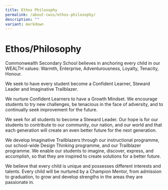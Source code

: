 ```yaml
---
title: Ethos Philosophy
permalink: /about-cwss/ethos-philosophy/
description: ""
variant: markdown
---
```

Ethos/Philosophy
================

Commonwealth Secondary School believes in anchoring every child in our WEALTH values: Warmth, Enterprise, Adventurousness, Loyalty, Tenacity, Honour. 

We seek to have every student become a Confident Learner, Steward Leader and Imaginative Trailblazer. 

We nurture Confident Learners to have a Growth Mindset. We encourage students to try new challenges, be tenacious in the face of adversity, and to continually seek improvement for the future.

We seek for all students to become a Steward Leader. Our hope is for our students to contribute to our community, our nation, and our world and that each generation will create an even better future for the next generation.

We develop Imaginative Trailblazers through our instructional programme, our school-wide Design Thinking programme, and our Trailblazer programme. We enable our students to imagine, discover, express, and accomplish, so that they are inspired to create solutions for a better future.

We believe that every child is unique and possesses different interests and talents. Every child will be nurtured by a Champion Mentor, from admission to graduation, to grow and develop strengths in the areas they are passionate in.